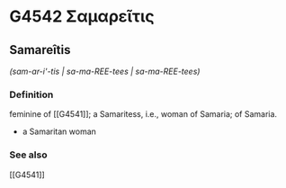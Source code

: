 # G4542 Σαμαρεῖτις

## Samareîtis

_(sam-ar-i'-tis | sa-ma-REE-tees | sa-ma-REE-tees)_

### Definition

feminine of [[G4541]]; a Samaritess, i.e., woman of Samaria; of Samaria.

- a Samaritan woman

### See also

[[G4541]]

